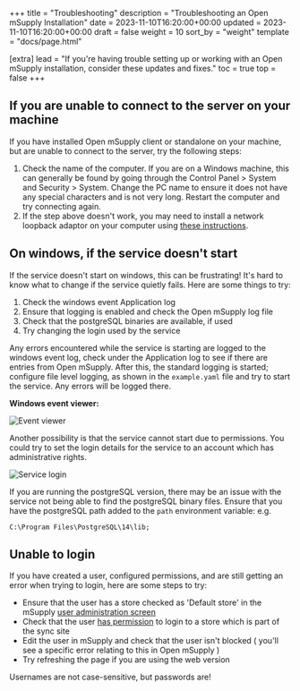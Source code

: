 +++
title = "Troubleshooting"
description = "Troubleshooting an Open mSupply Installation"
date = 2023-11-10T16:20:00+00:00
updated = 2023-11-10T16:20:00+00:00
draft = false
weight = 10
sort_by = "weight"
template = "docs/page.html"

[extra]
lead = "If you're having trouble setting up or working with an Open mSupply installation, consider these updates and fixes."
toc = true
top = false
+++


## If you are unable to connect to the server on your machine
If you have installed Open mSupply client or standalone on your machine, but are unable to connect to the server, try the following steps: 

1. Check the name of the computer. If you are on a Windows machine, this can generally be found by going through the Control Panel > System and Security > System. Change the PC name to ensure it does not have any special characters and is not very long. Restart the computer and try connecting again. 
2. If the step above doesn't work, you may need to install a network loopback adaptor on your computer using [these instructions](https://techhub.hpe.com/eginfolib/networking/docs/sdn/sdnc2_5/5998-7318prog/content/s_sdnc-dev-nw-adapter-install.html). 

## On windows, if the service doesn't start

If the service doesn't start on windows, this can be frustrating! It's hard to know what to change if the service quietly fails. 
Here are some things to try:
1. Check the windows event Application log
2. Ensure that logging is enabled and check the Open mSupply log file
3. Check that the postgreSQL binaries are available, if used
4. Try changing the login used by the service

Any errors encountered while the service is starting are logged to the windows event log, check under the Application log to see if there are entries from Open mSupply. After this, the standard logging is started; configure file level logging, as shown in the `example.yaml` file and try to start the service. Any errors will be logged there.

**Windows event viewer:**

![Event viewer](/docs/introduction/images/event_viewer.png)

Another possibility is that the service cannot start due to permissions. You could try to set the login details for the service to an account which has administrative rights.

![Service login](/docs/introduction/images/service_login.png)

If you are running the postgreSQL version, there may be an issue with the service not being able to find the postgreSQL binary files. Ensure that you have the postgreSQL path added to the `path` environment variable: e.g.

```
C:\Program Files\PostgreSQL\14\lib;
```

## Unable to login

If you have created a user, configured permissions, and are still getting an error when trying to login, here are some steps to try:
* Ensure that the user has a store checked as 'Default store' in the mSupply [user administration screen](https://docs.msupply.org.nz/admin:managing_users#login_rights_tab)
* Check that the user [has permission](https://docs.msupply.org.nz/admin:managing_users#permissions_tabs) to login to a store which is part of the sync site
* Edit the user in mSupply and check that the user isn't blocked ( you'll see a specific error relating to this in Open mSupply )
* Try refreshing the page if you are using the web version

<div class="note">Usernames are not case-sensitive, but passwords are!</div>